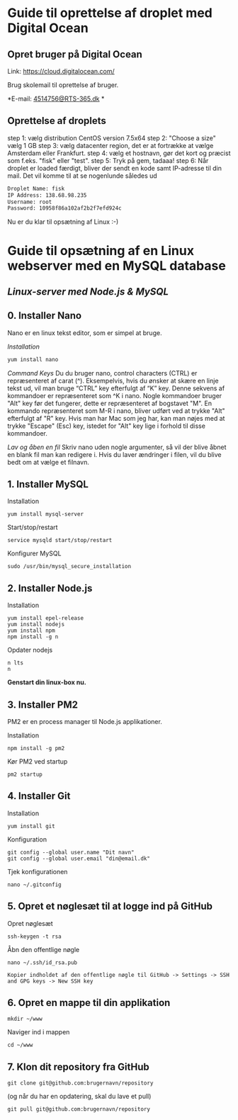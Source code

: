 # Guide til oprettelse af droplet med Digital Ocean

## Opret bruger på Digital Ocean
Link: https://cloud.digitalocean.com/

Brug skolemail til oprettelse af bruger.

*E-mail: 4514756@RTS-365.dk *

## Oprettelse af droplets

step 1: vælg distribution CentOS version 7.5x64
step 2: "Choose a size" vælg 1 GB 
step 3: vælg datacenter region, det er at fortrække at vælge Amsterdam eller Frankfurt.
step 4: vælg et hostnavn, gør det kort og præcist som f.eks. "fisk" eller "test".
step 5: Tryk på gem, tadaaa!
step 6: Når droplet er loaded færdigt, bliver der sendt en kode samt IP-adresse til din mail. 
Det vil komme til at se nogenlunde således ud
```diff
Droplet Name: fisk
IP Address: 138.68.98.235
Username: root
Password: 10958f86a102af2b2f7efd924c
```
Nu er du klar til opsætning af Linux :-)

# Guide til opsætning af en Linux webserver med en MySQL database

## *Linux-server med Node.js & MySQL*

## 0. Installer Nano
Nano er en linux tekst editor, som er simpel at bruge.

*Installation*
```diff
yum install nano
```
*Command Keys*
Du du bruger nano, control characters (CTRL) er repræsenteret af carat (^). Eksempelvis, hvis du ønsker at skære en linje tekst ud, vil man bruge “CTRL” key efterfulgt af “K” key. Denne sekvens af kommandoer er repræsenteret som ^K i nano.
Nogle kommandoer bruger "Alt" key før det fungerer, dette er repræsenteret af bogstavet "M". En kommando repræsenteret som M-R i nano, bliver udført ved at trykke "Alt" efterfulgt af "R" key. Hvis man har Mac som jeg har, kan man nøjes med at trykke "Escape" (Esc) key, istedet for "Alt" key lige i forhold til disse kommandoer.

*Lav og åben en fil*
Skriv nano uden nogle argumenter, så vil der blive åbnet en blank fil man kan redigere i.
Hvis du laver ændringer i filen, vil du blive bedt om at vælge et filnavn.

## 1. Installer MySQL
Installation
```
yum install mysql-server
```
Start/stop/restart
```
service mysqld start/stop/restart
```

Konfigurer MySQL
```
sudo /usr/bin/mysql_secure_installation
```

## 2. Installer Node.js
Installation
```
yum install epel-release
yum install nodejs
yum install npm
npm install -g n
```
Opdater nodejs
```
n lts
n
```

**Genstart din linux-box nu.**

## 3. Installer PM2
PM2 er en process manager til Node.js applikationer.

Installation
```
npm install -g pm2
```

Kør PM2 ved startup
```
pm2 startup
```

## 4. Installer Git
Installation
```
yum install git
```

Konfiguration
```
git config --global user.name "Dit navn"
git config --global user.email "din@email.dk"
```

Tjek konfigurationen
```
nano ~/.gitconfig
```

## 5. Opret et nøglesæt til at logge ind på GitHub
Opret nøglesæt
```
ssh-keygen -t rsa
```

Åbn den offentlige nøgle
```
nano ~/.ssh/id_rsa.pub

Kopier indholdet af den offentlige nøgle til GitHub -> Settings -> SSH and GPG keys -> New SSH key
```

## 6. Opret en mappe til din applikation
```
mkdir ~/www
```
Naviger ind i mappen
```
cd ~/www
```

## 7. Klon dit repository fra GitHub
```
git clone git@github.com:brugernavn/repository
```

(og når du har en opdatering, skal du lave et pull)
```
git pull git@github.com:brugernavn/repository
```
